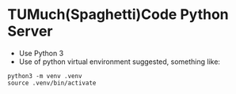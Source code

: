 # TUMuch(Spaghetti)Code Python Server

- Use Python 3
- Use of python virtual environment suggested, something like:

```
python3 -m venv .venv
source .venv/bin/activate
```
